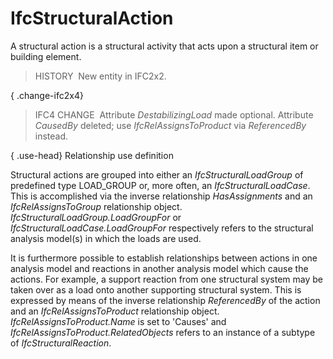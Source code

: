 IfcStructuralAction
===================

A structural action is a structural activity that acts upon a structural item or building element.

> HISTORY&nbsp; New entity in IFC2x2.

{ .change-ifc2x4}
> IFC4 CHANGE&nbsp; Attribute _DestabilizingLoad_ made optional. Attribute _CausedBy_ deleted; use _IfcRelAssignsToProduct_ via _ReferencedBy_ instead.

{ .use-head}
Relationship use definition

Structural actions are grouped into either an _IfcStructuralLoadGroup_ of predefined type LOAD_GROUP or, more often, an _IfcStructuralLoadCase_. This is accomplished via the inverse relationship _HasAssignments_ and an _IfcRelAssignsToGroup_ relationship object. _IfcStructuralLoadGroup.LoadGroupFor_ or _IfcStructuralLoadCase.LoadGroupFor_ respectively refers to the structural analysis model(s) in which the loads are used.

It is furthermore possible to establish relationships between actions in one analysis model and reactions in another analysis model which cause the actions. For example, a support reaction from one structural system may be taken over as a load onto another supporting structural system. This is expressed by means of the inverse relationship _ReferencedBy_ of the action and an _IfcRelAssignsToProduct_ relationship object. _IfcRelAssignsToProduct.Name_ is set to 'Causes' and _IfcRelAssignsToProduct.RelatedObjects_ refers to an instance of a subtype of _IfcStructuralReaction_.
